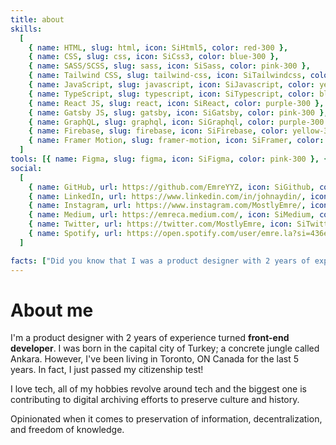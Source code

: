 ```yaml
---
title: about
skills:
  [
    { name: HTML, slug: html, icon: SiHtml5, color: red-300 },
    { name: CSS, slug: css, icon: SiCss3, color: blue-300 },
    { name: SASS/SCSS, slug: sass, icon: SiSass, color: pink-300 },
    { name: Tailwind CSS, slug: tailwind-css, icon: SiTailwindcss, color: blue-300 },
    { name: JavaScript, slug: javascript, icon: SiJavascript, color: yellow-300 },
    { name: TypeScript, slug: typescript, icon: SiTypescript, color: blue-300 },
    { name: React JS, slug: react, icon: SiReact, color: purple-300 },
    { name: Gatsby JS, slug: gatsby, icon: SiGatsby, color: pink-300 },
    { name: GraphQL, slug: graphql, icon: SiGraphql, color: purple-300 },
    { name: Firebase, slug: firebase, icon: SiFirebase, color: yellow-300 },
    { name: Framer Motion, slug: framer-motion, icon: SiFramer, color: purple-300 },
  ]
tools: [{ name: Figma, slug: figma, icon: SiFigma, color: pink-300 }, { name: Adobe Creative Suite, slug: adobe-creative-suite, icon: SiAdobe, color: red-300 }]
social:
  [
    { name: GitHub, url: https://github.com/EmreYYZ, icon: SiGithub, color: gray-900 },
    { name: LinkedIn, url: https://www.linkedin.com/in/johnaydin/, icon: SiLinkedin, color: blue-400 },
    { name: Instagram, url: https://www.instagram.com/MostlyEmre/, icon: SiInstagram, color: pink-400 },
    { name: Medium, url: https://emreca.medium.com/, icon: SiMedium, color: gray-900 },
    { name: Twitter, url: https://twitter.com/MostlyEmre, icon: SiTwitter, color: blue-400 },
    { name: Spotify, url: https://open.spotify.com/user/emre.la?si=436eddc77edf438e, icon: SiSpotify, color: green-400 },
  ]

facts: ["Did you know that I was a product designer with 2 years of experience before I changed careers?"]
---
```


# About me

I'm a product designer with 2 years of experience turned **front-end developer**. I was born in the capital city of Turkey; a concrete jungle called Ankara. However, I've been living in Toronto, ON Canada for the last 5 years. In fact, I just passed my citizenship test!

I love tech, all of my hobbies revolve around tech and the biggest one is contributing to digital archiving efforts to preserve culture and history.

Opinionated when it comes to preservation of information, decentralization, and freedom of knowledge.

<!-- ## Values

### Preservation of Information

Preservation of data can prevent bad-faith narratives from influencing people. Currently, the biggest problem with preservation is retrieving it. Most of the information is still hanging around somewhere, we just don't know where. That is why it is important to catalogue the data well with necessary metadata.

#### What do I do?

Archiving culture in Turkey is basically non-existent. Little effort is shown by random people online with almost no information architecture. To overcome the preservation issue in Turkey, I started to collect the said disorganized data and reorganize and record them on better platforms. [archive.org/details/@emreca](https://archive.org/details/@emreca).

I catalogue, organize and archive Turkish magazines, zines and other media released up to late 1990s.

Archiving the past can inform the future about our mistakes, lifestyle and values. That would minimize politicians' rewrite of the past and misinform the public. It would also prevent revisionist reinvention of our history.

### Decentralization

The internet is not what it used to be, it is evolving for the worse. Thankfully projects like Toronto Mesh, Pirate Box (RIP) give me hope that not all is gone.

#### What do I do?

I have a special bond with Monero. Monero.cat is a DCA tool for the most privacy respecting cryptocurrncy since forever. It, sadly, uses Javascript because that's the only language I speak. However, I wrote the code as much privacy respecting as possible (no dependencies, no libraries, no databases, no servers, locally runnable)

### Open Access to Information

There are enough ways to monetize information without hiding it behind a paywall. We tend to choose the easisest and most destructive ways when it comes to creating solutions. I support projects like Sci-Hub

#### What do I do?

HN Paywall Archiver gets the latest HN link submissions behind a paywall, and puts them into one of the archiving services to remove its paywall. So that it is accessible to researchers and curious people who can't afford to shell out the dollars required to access to that specific information. -->
